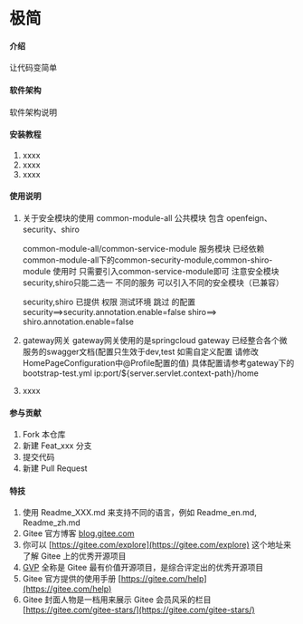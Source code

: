 # 极简

#### 介绍
让代码变简单

#### 软件架构
软件架构说明


#### 安装教程

1.  xxxx
2.  xxxx
3.  xxxx

#### 使用说明

1. 关于安全模块的使用
    common-module-all 公共模块
    包含 openfeign、security、shiro
 
    common-module-all/common-service-module 服务模块
    已经依赖 common-module-all下的common-security-module,common-shiro-module
    使用时 只需要引入common-service-module即可 注意安全模块 security,shiro只能二选一
    不同的服务 可以引入不同的安全模块（已兼容）

    security,shiro 已提供 权限 测试环境 跳过 的配置
    security==>security.annotation.enable=false
    shiro==> shiro.annotation.enable=false

2.  gateway网关
    gateway网关使用的是springcloud gateway
    已经整合各个微服务的swagger文档(配置只生效于dev,test 如需自定义配置 请修改HomePageConfiguration中@Profile配置的值)
    具体配置请参考gateway下的bootstrap-test.yml
    ip:port/${server.servlet.context-path}/home 
3.  xxxx

#### 参与贡献

1.  Fork 本仓库
2.  新建 Feat_xxx 分支
3.  提交代码
4.  新建 Pull Request


#### 特技

1.  使用 Readme\_XXX.md 来支持不同的语言，例如 Readme\_en.md, Readme\_zh.md
2.  Gitee 官方博客 [blog.gitee.com](https://blog.gitee.com)
3.  你可以 [https://gitee.com/explore](https://gitee.com/explore) 这个地址来了解 Gitee 上的优秀开源项目
4.  [GVP](https://gitee.com/gvp) 全称是 Gitee 最有价值开源项目，是综合评定出的优秀开源项目
5.  Gitee 官方提供的使用手册 [https://gitee.com/help](https://gitee.com/help)
6.  Gitee 封面人物是一档用来展示 Gitee 会员风采的栏目 [https://gitee.com/gitee-stars/](https://gitee.com/gitee-stars/)
